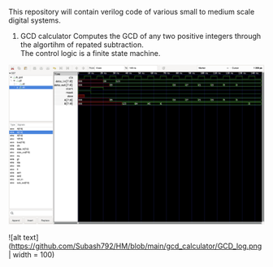 This repository will contain verilog code of various small to medium scale digital systems.  
1. GCD calculator
Computes the GCD of any two positive integers through the algortihm of repated subtraction.  
The control logic is a finite state machine.

![alt text](https://github.com/Subash792/HM/blob/main/gcd_calculator/GCD_waveforms.png) 


    
![alt text](https://github.com/Subash792/HM/blob/main/gcd_calculator/GCD_log.png | width = 100)

